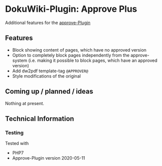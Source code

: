 # DokuWiki-Plugin: Approve Plus

Additional features for the [approve-Plugin](https://www.dokuwiki.org/plugin:approve)


## Features

* Block showing content of pages, which have no approved version
* Option to completely block pages independently from the approve-system (i.e. making it possible to block pages, which have an approved version)
* Add dw2pdf template-tag ``@APPROVER@``
* Style modifications of the original


## Coming up / planned / ideas

Nothing at present.


## Technical Information

### Testing

Tested with

* PHP7
* Approve-Plugin version 2020-05-11
